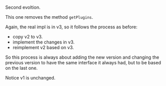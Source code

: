 Second evoltion.

This one removes the method `getPlugins`.

Again, the real impl is in v3, so it follows the process as before:

- copy v2 to v3.
- implement the changes in v3.
- reimplement v2 based on v3.

So this process is always about adding the new version and changing the previous version
to have the same interface it always had, but to be based on the last one.

Notice v1 is unchanged.

